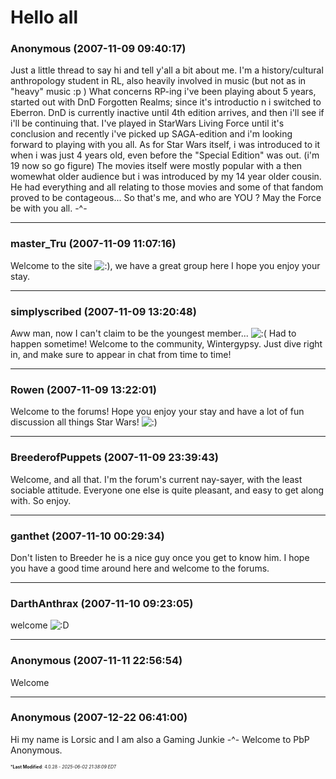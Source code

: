 # Hello all

### **Anonymous** (2007-11-09 09:40:17)

Just a little thread to say hi and tell y'all a bit about me.
I'm a history/cultural anthropology student in RL, also heavily involved in music (but not as in "heavy" music :p )
What concerns RP-ing i've been playing about 5 years, started out with DnD Forgotten Realms; since it's introductio n i switched to Eberron.
DnD is currently inactive until 4th edition arrives, and then i'll see if i'll be continuing that.
I've played in StarWars Living Force until it's conclusion and recently i've picked up SAGA-edition and i'm looking forward to playing with you all.
As for Star Wars itself, i was introduced to it when i was just 4 years old, even before the "Special Edition" was out. (i'm 19 now so go figure)
The movies itself were mostly popular with a then womewhat older audience but i was introduced by my 14 year older cousin. He had everything and all relating to those movies and some of that fandom proved to be contageous...
So that's me, and who are YOU ?
May the Force be with you all.
-^-

---

### **master_Tru** (2007-11-09 11:07:16)

Welcome to the site <!-- s:) -->![:)](https://i.ibb.co/8LPNcWCM/icon-e-smile.gif)<!-- s:) -->, we have a great group here I hope you enjoy your stay.

---

### **simplyscribed** (2007-11-09 13:20:48)

Aww man, now I can't claim to be the youngest member... <!-- s:( -->![:(](https://i.ibb.co/FqwXZcmj/icon-e-sad.gif)<!-- s:( -->
Had to happen sometime! Welcome to the community, Wintergypsy. Just dive right in, and make sure to appear in chat from time to time!

---

### **Rowen** (2007-11-09 13:22:01)

Welcome to the forums! Hope you enjoy your stay and have a lot of fun discussion all things Star Wars! <!-- s:) -->![:)](https://i.ibb.co/8LPNcWCM/icon-e-smile.gif)<!-- s:) -->

---

### **BreederofPuppets** (2007-11-09 23:39:43)

Welcome, and all that.
I'm the forum's current nay-sayer, with the least sociable attitude. Everyone one else is quite pleasant, and easy to get along with. So enjoy.

---

### **ganthet** (2007-11-10 00:29:34)

Don't listen to Breeder he is a nice guy once you get to know him. I hope you have a good time around here and welcome to the forums.

---

### **DarthAnthrax** (2007-11-10 09:23:05)

welcome <!-- s:D -->![:D](https://i.ibb.co/MDcFvFDD/icon-e-biggrin.gif)<!-- s:D -->

---

### **Anonymous** (2007-11-11 22:56:54)

Welcome

---

### **Anonymous** (2007-12-22 06:41:00)

Hi my name is Lorsic and I am also a Gaming Junkie -^-
Welcome to PbP Anonymous.



<span style="font-size: 0.5em;">***Last Modified**: 4.0.28 - *2025-06-02 21:38:09 EDT*</span>